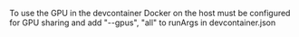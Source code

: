 To use the GPU in the devcontainer Docker on the host must be configured for GPU sharing and add "--gpus", "all" to runArgs in devcontainer.json